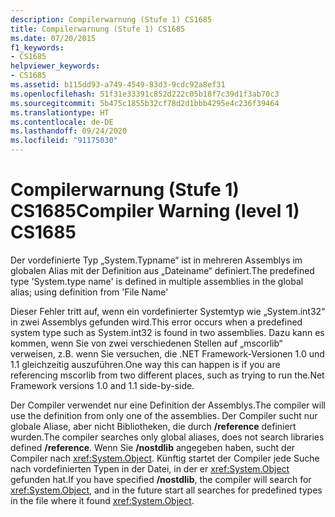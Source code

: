 ```yaml
---
description: Compilerwarnung (Stufe 1) CS1685
title: Compilerwarnung (Stufe 1) CS1685
ms.date: 07/20/2015
f1_keywords:
- CS1685
helpviewer_keywords:
- CS1685
ms.assetid: b115dd93-a749-4549-83d3-9cdc92a8ef31
ms.openlocfilehash: 51f31e33391c852d222c05b18f7c39d1f3ab70c3
ms.sourcegitcommit: 5b475c1855b32cf78d2d1bbb4295e4c236f39464
ms.translationtype: HT
ms.contentlocale: de-DE
ms.lasthandoff: 09/24/2020
ms.locfileid: "91175030"
---
```

# <a name="compiler-warning-level-1-cs1685"></a><span data-ttu-id="db7ba-103">Compilerwarnung (Stufe 1) CS1685</span><span class="sxs-lookup"><span data-stu-id="db7ba-103">Compiler Warning (level 1) CS1685</span></span>

<span data-ttu-id="db7ba-104">Der vordefinierte Typ „System.Typname“ ist in mehreren Assemblys im globalen Alias mit der Definition aus „Dateiname“ definiert.</span><span class="sxs-lookup"><span data-stu-id="db7ba-104">The predefined type 'System.type name' is defined in multiple assemblies in the global alias; using definition from 'File Name'</span></span>  
  
 <span data-ttu-id="db7ba-105">Dieser Fehler tritt auf, wenn ein vordefinierter Systemtyp wie „System.int32“ in zwei Assemblys gefunden wird.</span><span class="sxs-lookup"><span data-stu-id="db7ba-105">This error occurs when a predefined system type such as System.int32 is found in two assemblies.</span></span> <span data-ttu-id="db7ba-106">Dazu kann es kommen, wenn Sie von zwei verschiedenen Stellen auf „mscorlib“ verweisen, z.B. wenn Sie versuchen, die .NET Framework-Versionen 1.0 und 1.1 gleichzeitig auszuführen.</span><span class="sxs-lookup"><span data-stu-id="db7ba-106">One way this can happen is if you are referencing mscorlib from two different places, such as trying to run the.Net Framework versions 1.0 and 1.1 side-by-side.</span></span>  
  
 <span data-ttu-id="db7ba-107">Der Compiler verwendet nur eine Definition der Assemblys.</span><span class="sxs-lookup"><span data-stu-id="db7ba-107">The compiler will use the definition from only one of the assemblies.</span></span> <span data-ttu-id="db7ba-108">Der Compiler sucht nur globale Aliase, aber nicht Bibliotheken, die durch **/reference** definiert wurden.</span><span class="sxs-lookup"><span data-stu-id="db7ba-108">The compiler searches only global aliases, does not search libraries defined **/reference**.</span></span> <span data-ttu-id="db7ba-109">Wenn Sie **/nostdlib** angegeben haben, sucht der Compiler nach <xref:System.Object>. Künftig startet der Compiler jede Suche nach vordefinierten Typen in der Datei, in der er <xref:System.Object> gefunden hat.</span><span class="sxs-lookup"><span data-stu-id="db7ba-109">If you have specified **/nostdlib**, the compiler will search for <xref:System.Object>, and in the future start all searches for predefined types in the file where it found <xref:System.Object>.</span></span>
